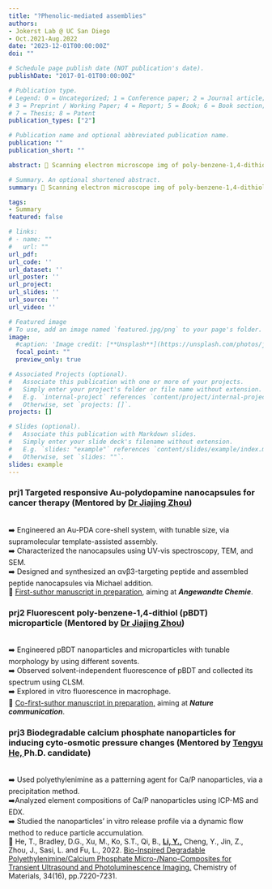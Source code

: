 ```yaml
---
title: "?Phenolic-mediated assemblies"
authors:
- Jokerst Lab @ UC San Diego
- Oct.2021-Aug.2022
date: "2023-12-01T00:00:00Z"
doi: ""

# Schedule page publish date (NOT publication's date).
publishDate: "2017-01-01T00:00:00Z"

# Publication type.
# Legend: 0 = Uncategorized; 1 = Conference paper; 2 = Journal article;
# 3 = Preprint / Working Paper; 4 = Report; 5 = Book; 6 = Book section;
# 7 = Thesis; 8 = Patent
publication_types: ["2"]

# Publication name and optional abbreviated publication name.
publication: ""
publication_short: ""

abstract: 🔬 Scanning electron microscope img of poly-benzene-1,4-dithiol (pBDT) nanourchins. <br/>🧪 Exp. ran by Yi, mentored by Dr Jiajing Zhou

# Summary. An optional shortened abstract.
summary: 🔬 Scanning electron microscope img of poly-benzene-1,4-dithiol (pBDT) nanourchins. <br/>🧪 Exp. ran by Yi, mentored by Dr Jiajing Zhou

tags:
- Summary
featured: false

# links:
# - name: ""
#   url: ""
url_pdf: 
url_code: ''
url_dataset: ''
url_poster: ''
url_project: 
url_slides: ''
url_source: ''
url_video: ''

# Featured image
# To use, add an image named `featured.jpg/png` to your page's folder. 
image:
  #caption: 'Image credit: [**Unsplash**](https://unsplash.com/photos/jdD8gXaTZsc)'
  focal_point: ""
  preview_only: true

# Associated Projects (optional).
#   Associate this publication with one or more of your projects.
#   Simply enter your project's folder or file name without extension.
#   E.g. `internal-project` references `content/project/internal-project/index.md`.
#   Otherwise, set `projects: []`.
projects: []

# Slides (optional).
#   Associate this publication with Markdown slides.
#   Simply enter your slide deck's filename without extension.
#   E.g. `slides: "example"` references `content/slides/example/index.md`.
#   Otherwise, set `slides: ""`.
slides: example
---
```

### prj1 Targeted responsive Au-polydopamine nanocapsules for cancer therapy (Mentored by [Dr Jiajing Zhou](https://scholar.google.com/citations?hl=en&user=uncK35kAAAAJ))
<br/>➡️ Engineered an Au-PDA core-shell system, with tunable size, via supramolecular template-assisted assembly.
<br/>➡️ Characterized the nanocapsules using UV-vis spectroscopy, TEM, and SEM.
<br/>➡️ Designed and synthesized an αvβ3-targeting peptide and assembled peptide nanocapsules via Michael addition.
<br/>🌟 [First-suthor manuscript in preparation,](https://onlinelibrary.wiley.com/journal/15213773) aiming at ***Angewandte Chemie***.

### prj2 Fluorescent poly-benzene-1,4-dithiol (pBDT) microparticle (Mentored by [Dr Jiajing Zhou](https://scholar.google.com/citations?hl=en&user=uncK35kAAAAJ))
<br/>➡️ Engineered pBDT nanoparticles and microparticles with tunable morphology by using different sovents.
<br/>➡️ Observed solvent-independent fluorescence of pBDT and collected its spectrum using CLSM.
<br/>➡️ Explored in vitro fluorescence in macrophage.
<br/>🌟 [Co-first-suthor manuscript in preparation,](https://www.google.com/search?q=nature+communication&oq=nature+communication&aqs=chrome..69i57.3067j0j4&sourceid=chrome&ie=UTF-8) aiming at ***Nature communication***.

### prj3 Biodegradable calcium phosphate nanoparticles for inducing cyto-osmotic pressure changes (Mentored by [Tengyu He, ](https://scholar.google.com/citations?hl=en&user=o5QsfzwAAAAJ)Ph.D. candidate)
<br/>➡️ Used polyethylenimine as a patterning agent for Ca/P nanoparticles, via a precipitation method.
<br/>➡️Analyzed element compositions of Ca/P nanoparticles using ICP-MS and EDX.
<br/>➡️ Studied the nanoparticles’ in vitro release profile via a dynamic flow method to reduce particle accumulation. 
<br/>🌟 He, T., Bradley, D.G., Xu, M., Ko, S.T., Qi, B., <u>**Li, Y.,**</u> Cheng, Y., Jin, Z., Zhou, J., Sasi, L. and Fu, L., 2022. [Bio-Inspired Degradable Polyethylenimine/Calcium Phosphate Micro-/Nano-Composites for Transient Ultrasound and Photoluminescence Imaging.](https://pubs.acs.org/doi/full/10.1021/acs.chemmater.2c00857) Chemistry of Materials, 34(16), pp.7220-7231.


